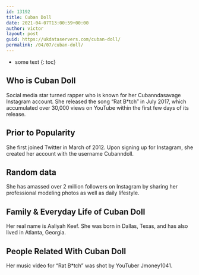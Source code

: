 ```yaml
---
id: 13192
title: Cuban Doll
date: 2021-04-07T13:00:59+00:00
author: victor
layout: post
guid: https://ukdataservers.com/cuban-doll/
permalink: /04/07/cuban-doll/
---
```


* some text
{: toc}


## Who is Cuban Doll



Social media star turned rapper who is known for her Cubanndasavage Instagram account. She released the song &#8220;Rat B*tch&#8221; in July 2017, which accumulated over 30,000 views on YouTube within the first few days of its release.

                
                
                
## Prior to Popularity



She first joined Twitter in March of 2012. Upon signing up for Instagram, she created her account with the username Cubanndoll.

                
                
                
## Random data



She has amassed over 2 million followers on Instagram by sharing her professional modeling photos as well as daily lifestyle. 

                
                
                
## Family & Everyday Life of Cuban Doll



Her real name is Aaliyah Keef. She was born in Dallas, Texas, and has also lived in Atlanta, Georgia. 

                
                
                
## People Related With Cuban Doll



Her music video for &#8220;Rat B*tch&#8221; was shot by YouTuber Jmoney1041.

                
              
            
          
          
          